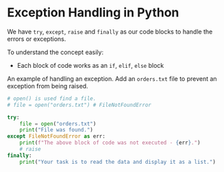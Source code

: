 # Exception Handling in Python
We have `try`, `except`, `raise` and
`finally` as our code blocks to handle the
errors or exceptions.

To understand the concept easily:
 * Each block of code works as an `if`,
   `elif`, `else` block
   
An example of handling an exception. Add an `orders.txt` file
to prevent an exception from being raised.
```python
# open() is used find a file.
# file = open("orders.txt") # FileNotFoundError

try:
    file = open("orders.txt")
    print("File was found.")
except FileNotFoundError as err:
    print(f"The above block of code was not executed - {err}.")
    # raise
finally:
    print("Your task is to read the data and display it as a list.")
```